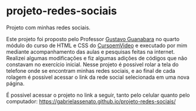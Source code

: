 # projeto-redes-sociais
Projeto  com minhas  redes sociais.

Este projeto foi proposto pelo Professor <a href="https://github.com/gustavoguanabara">Gustavo Guanabara</a> no quarto módulo do curso de HTML e CSS do <a href="https://www.youtube.com/channel/UCrWvhVmt0Qac3HgsjQK62FQ">CursoemVideo</a> e executado por mim mediante acompanhamento das aulas e pesquisas feitas na internet. Realizei algumas modificações e fiz algumas adições de códigos que não constavam no exercício inicial. 
Nesse projeto é possivel rolar a tela do telefone onde se encontram minhas redes sociais, e ao final de cada rolagem é possivel acessar o link da rede social selecionada em uma nova página.

É possivel acessar o projeto no link a seguir, tanto pelo celular quanto pelo computador: https://gabrielassenato.github.io/projeto-redes-sociais/
